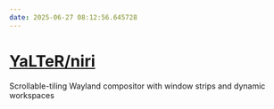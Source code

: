 ```yaml
---
date: 2025-06-27 08:12:56.645728
---
```


# [YaLTeR/niri](https://github.com/YaLTeR/niri)

Scrollable-tiling Wayland compositor with window strips and dynamic workspaces